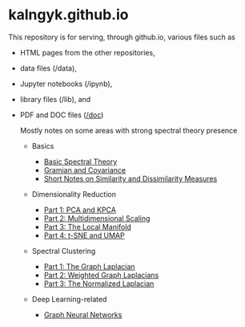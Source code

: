 # kalngyk.github.io

This repository is for serving, through github.io, various files such as

- HTML pages from the other repositories, 

- data files (/data),

- Jupyter notebooks (/ipynb), 

- library files (/lib), and

- PDF and DOC files ([/doc](https://github.com/kalngyk/kalngyk.github.io/tree/main/doc/))

  Mostly notes on some areas with strong spectral theory presence

  - Basics
    - [Basic Spectral Theory](https://kalngyk.github.io/doc/Basic%20Spectral%20Theory.pdf)
    - [Gramian and Covariance](https://kalngyk.github.io/doc/AAT%20and%20ATA.pdf)
    - [Short Notes on Similarity and Dissimilarity Measures](https://kalngyk.github.io/doc/Similarity%20and%20Dissimilarity.pdf)

  - Dimensionality Reduction
    - [Part 1: PCA and KPCA](https://kalngyk.github.io/doc/Dimensionality%20Reduction%20Pt1.pdf) 
    - [Part 2: Multidimensional Scaling](https://kalngyk.github.io/doc/Dimensionality%20Reduction%20Pt2.pdf) 
    - [Part 3: The Local Manifold](https://kalngyk.github.io/doc/Dimensionality%20Reduction%20Pt3.pdf) 
    - [Part 4: t-SNE and UMAP](https://kalngyk.github.io/doc/Dimensionality%20Reduction%20Pt4.pdf) 
  - Spectral Clustering
    - [Part 1: The Graph Laplacian](https://kalngyk.github.io/doc/Spectral%20Clustering%20Pt1.pdf)
    - [Part 2: Weighted Graph Laplacians](https://kalngyk.github.io/doc/Spectral%20Clustering%20Pt2.pdf)
    - [Part 3: The Normalized Laplacian](https://kalngyk.github.io/doc/Spectral%20Clustering%20Pt3.pdf)
  - Deep Learning-related
    - [Graph Neural Networks](https://kalngyk.github.io/doc/GNN.pdf)

